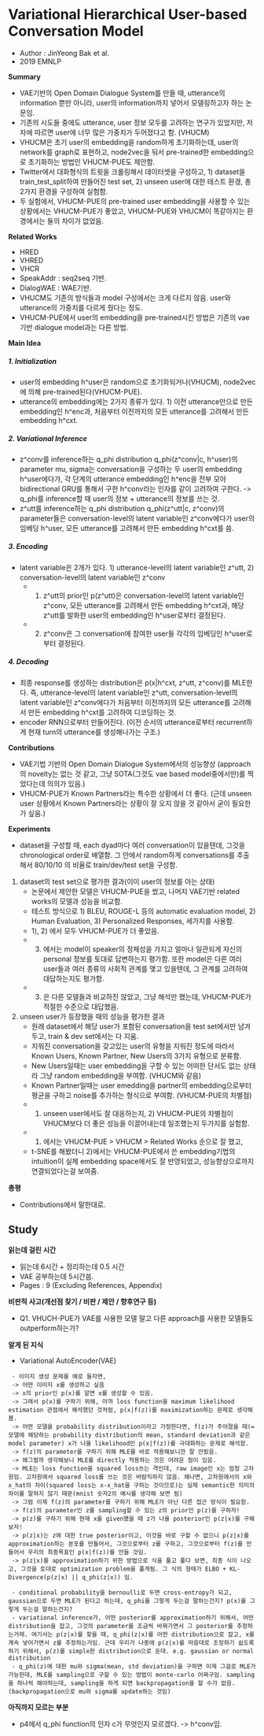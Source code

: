 # Variational Hierarchical User-based Conversation Model
- Author : JinYeong Bak et al.
- 2019 EMNLP

**Summary**
- VAE기반의 Open Domain Dialogue System를 만들 때, utterance의 information 뿐만 아니라, user의 information까지 넣어서 모델링하고자 하는 논문임.
- 기존의 시도들 중에도 utterance, user 정보 모두를 고려하는 연구가 있었지만, 저자에 따르면 user에 너무 많은 가중치가 두어졌다고 함. (VHUCM)
- VHUCM은 초기 user의 embedding을 random하게 초기화하는데, user의 network를 graph로 표현하고, node2vec을 둬서 pre-trained한 embedding으로 초기화하는 방법인 VHUCM-PUE도 제안함.
- Twitter에서 대화형식의 트윗을 크롤링해서 데이터셋을 구성하고, 1) dataset을 train_test_split하여 만들어진 test set, 2) unseen user에 대한 테스트 환경, 총 2가지 환경을 구성하여 실험함.
- 두 실험에서, VHUCM-PUE의 pre-trained user embedding을 사용할 수 있는 상황에서는 VHUCM-PUE가 좋았고, VHUCM-PUE와 VHUCM이 똑같아지는 환경에서는 둘의 차이가 없었음.

**Related Works**
- HRED
- VHRED
- VHCR 
- SpeakAddr : seq2seq 기반.
- DialogWAE : WAE기반.
- VHUCM도 기존의 방식들과 model 구성에서는 크게 다르지 않음. user와 utterance의 가중치를 다르게 줬다는 정도.
- VHUCM-PUE에서 user의 embedding을 pre-trained시킨 방법은 기존의 vae기반 dialogue model과는 다른 방법.

**Main Idea**
##### 1. Initialization
  - user의 embedding h^user은 random으로 초기화되거나(VHUCM), node2vec에 의해 pre-trained된다(VHUCM-PUE).
  - utterance의 embedding에는 2가지 종류가 있다. 1) 이전 utterance만으로 만든 embedding인 h^enc과, 처음부터 이전까지의 모든 utterance를 고려해서 만든 embedding h^cxt.
##### 2. Variational Inference
  - z^conv를 inference하는 q_phi distribution q_phi(z^conv|c, h^user)의 parameter mu, sigma는 conversation을 구성하는 두 user의 embedding h^user에다가,
각 단계의 utterance embedding인 h^enc을 전부 모아 bidirectional GRU를 통해서 구한 h^conv라는 인자를 같이 고려하여 구한다. -> q_phi를 inference할 때 user의 정보 + utterance의 정보를 쓰는 것.
  - z^utt를 inference하는 q_phi distribution q_phi(z^utt|c, z^conv)의 parameter들은 conversation-level의 latent variable인 z^conv에다가 user의 임베딩 h^user, 모든 utterance를 고려해서 만든 embedding h^cxt를 씀.
##### 3. Encoding
  - latent variable은 2개가 있다. 1) utterance-level의 latent variable인 z^utt, 2) conversation-level의 latent variable인 z^conv
    - 1) z^utt의 prior인 p(z^utt)은 conversation-level의 latent variable인 z^conv, 모든 utterance를 고려해서 만든 embedding h^cxt과, 해당 z^utt를 발화한 user의 embedding인 h^user로부터 결정된다.
    - 2) z^conv은 그 conversation에 참여한 user들 각각의 임베딩인 h^user로부터 결정된다.
##### 4. Decoding
  - 최종 response를 생성하는 distribution은 p(x|h^cxt, z^utt, z^conv)를 MLE한다. 
즉, utterance-level의 latent variable인 z^utt, conversation-level의 latent variable인 z^conv에다가 처음부터 이전까지의 모든 utterance를 고려해서 만든 embedding h^cxt를 고려하여 디코딩하는 것.
  - encoder RNN으로부터 만들어진다. (이전 순서의 utterance로부터 recurrent하게 현재 turn의 utterance를 생성해나가는 구조.)

**Contributions**
- VAE기법 기반의 Open Domain Dialogue System에서의 성능향상 (approach의 novelty는 없는 것 같고, 그냥 SOTA(그것도 vae based model중에서만)를 찍었다는데 의의가 있음.)
- VHUCM-PUE가 Known Partners라는 특수한 상황에서 더 좋다. (근데 unseen user 상황에서 Known Partners라는 상황이 잘 오지 않을 것 같아서 굳이 필요한가 싶음.)

**Experiments**
- dataset을 구성할 때, each dyad마다 여러 conversation이 있을텐데, 그것을 chronological order로 배열함. 그 안에서 random하게 conversations를 추출해서 80/10/10 의 비율로 
train/dev/test set을 구성함. 
1. dataset의 test set으로 평가한 결과(이미 user의 정보를 아는 상태)
    - 논문에서 제안한 모델은 VHUCM-PUE을 썼고, 나머지 VAE기반 related works의 모델과 성능을 비교함.
    - 테스트 방식으로 1) BLEU, ROUGE-L 등의 automatic evaluation model, 2) Human Evaluation, 3) Personalized Responses, 세가지를 사용함.
    - 1), 2) 에서 모두 VHUCM-PUE가 더 좋았음.
    - 3) 에서는 model이 speaker의 정체성을 가지고 얼마나 일관되게 자신의 personal 정보를 토대로 답변하는지 평가함.
 또한 model은 다른 여러 user들과 여러 종류의 사회적 관계를 맺고 있을텐데, 그 관계를 고려하여 대답하는지도 평가함.
    - 3) 은 다른 모델들과 비교하진 않았고, 그냥 해석만 했는데, VHUCM-PUE가 적절한 수준으로 대답했음.
 2. unseen user가 등장했을 때의 성능을 평가한 결과
    - 원래 dataset에서 해당 user가 포함된 conversation을 test set에서만 남겨두고, train & dev set에서는 다 지움.
    - 지워진 conversation을 갖고있는 user의 유형을 지워진 정도에 따라서 Known Users, Known Partner, New Users의 3가지 유형으로 분류함.
    - New Users일때는 user embedding을 구할 수 있는 어떠한 단서도 없는 상태라 그냥 random embedding을 부여함. (VHUCM와 같음)
    - Known Partner일때는 user emedding을 partner의 embedding으로부터 평균을 구하고 noise를 추가하는 형식으로 부여함. (VHUCM-PUE의 차별점)
    - 1) unseen user에서도 잘 대응하는지, 2) VHUCM-PUE의 차별점이 VHUCM보다 더 좋은 성능을 이끌어내는데 일조했는지 두가지를 실험함.
    - 1) 에서는 VHUCM-PUE > VHUCM > Related Works 순으로 잘 했고,
    - t-SNE를 해봤더니 2)에서는 VHUCM-PUE에서 쓴 embedding기법의 intuition이 실제 embedding space에서도 잘 반영되었고, 성능향상으로까지 연결되었다는걸 보여줌.

**총평**
- Contributions에서 말한대로.

## Study

**읽는데 걸린 시간**
- 읽는데 6시간 + 정리하는데 0.5 시간
- VAE 공부하는데 5시간씀.
- Pages : 9 (Excluding References, Appendix)

**비판적 사고(개선점 찾기 / 비판 / 제안 / 향후연구 등)**
- Q1. VHUCH-PUE가 VAE를 사용한 모델 말고 다른 approach를 사용한 모델들도 outperform하는가?

**알게 된 지식**
- Variational AutoEncoder(VAE)
```
 - 이미지 생성 문제를 예로 들자면, 
 -> 어떤 이미지 x를 생성하고 싶음
 -> x의 prior인 p(x)를 알면 x를 생성할 수 있음.
 -> 그래서 p(x)를 구하기 위해, 아까 loss function을 maximum likelihood estimation 관점에서 해석했던 것처럼, p(x|f(z))를 maximization하는 문제로 생각해봄. 
 -> 어떤 모델을 probability distribution이라고 가정한다면, f(z)가 주어졌을 때(=모델에 해당하는 probability distribution의 mean, standard deviation과 같은 model parameter) x가 나올 likelihood인 p(x|f(z))를 극대화하는 문제로 해석함.
 -> f(z)의 parameter를 구하기 위해 MLE를 바로 적용해보니깐 잘 안됬음. 
 -> 왜그럴까 생각해보니 MLE를 directly 적용하는 것은 어려운 점이 있음.
 -> MLE는 loss function을 squared loss쓰는 격인데, raw image인 x는 엄청 고차원임. 고차원에서 squared loss를 쓰는 것은 바람직하지 않음. 왜나면, 고차원에서의 x와 x_hat의 차이(squared loss는 x-x_hat을 구하는 것이므로)는 실제 semantic한 의미의 차이를 말하지 않기 때문(mnist 숫자2의 예시를 생각해 보면 됨)
 -> 그럼 이제 f(z)의 parameter를 구하기 위해 MLE가 아닌 다른 접근 방식이 필요함.
 -> f(z)의 parameter인 z를 sampling할 수 있는 z의 prior인 p(z)를 구하자! 
 -> p(z)를 구하기 위해 현재 x를 given했을 때 z가 나올 posterior인 p(z|x)를 구해보자!
 -> p(z|x)는 z에 대한 true posterior이고, 이것을 바로 구할 수 없으니 p(z|x)를 approximation하는 분포를 만들어서, 그것으로부터 z를 구하고, 그것으로부터 f(z)를 만들어서 우리의 최종목표인 p(x|f(z))를 만들 것임.
 -> p(z|x)를 approximation하기 위한 방법으로 식을 풀고 풀다 보면, 최종 식이 나오고, 그것을 토대로 optimization problem을 풀게됨. 그 식의 형태가 ELBO + KL-Divergence(p(z|x) || q_phi(z|x)) 임.

 - conditional probability을 bernoulli로 두면 cross-entropy가 되고, gaussian으로 두면 MLE가 된다고 하는데, q_phi를 그렇게 두는걸 말하는건지? p(x)를 그렇게 두는걸 말하는건지?
 - variational inference가, 어떤 posterior를 approximation하기 위해서, 어떤 distribution을 잡고, 그것의 parameter를 조금씩 바꿔가면서 그 posterior를 추정하는거래. 여기서는 p(z|x)를 찾을 때, q_phi(z|x)를 어떤 distribution으로 잡고, x를 계속 넣어가면서 z를 추정하는거임. 근데 우리가 나중에 p(z|x)를 마음대로 조정하기 쉽도록 하기 위해서, p(z)를 simple한 distribution으로 둔대. e.g. gaussian or normal distribution
 - q_phi(z)에 대한 mu와 sigma(mean, std deviation)을 구하면 이제 그걸로 MLE가 가능한데, MLE를 sampling으로 구할 수 있는 방법이 monte-carlo 어쩌구임. sampling을 하나씩 해야하는데, sampling을 하게 되면 backpropagation을 할 수가 없음.(backpropagation으로 mu와 sigma를 update하는 것임)
```

**아직까지 모르는 부분**
- p4에서 q_phi function의 인자 c가 무엇인지 모르겠다. -> h^conv임.

